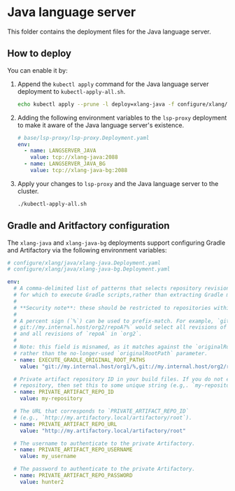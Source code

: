 # Java language server

This folder contains the deployment files for the Java language server.

## How to deploy

You can enable it by:

1. Append the `kubectl apply` command for the Java language server deployment to `kubectl-apply-all.sh`.

   ```bash
   echo kubectl apply --prune -l deploy=xlang-java -f configure/xlang/java/ --recursive >> kubectl-apply-all.sh
   ```

2. Adding the following environment variables to the `lsp-proxy` deployment to make it aware of the Java language server's existence.

   ```yaml
   # base/lsp-proxy/lsp-proxy.Deployment.yaml
   env:
     - name: LANGSERVER_JAVA
       value: tcp://xlang-java:2088
     - name: LANGSERVER_JAVA_BG
       value: tcp://xlang-java-bg:2088
   ```

3. Apply your changes to `lsp-proxy` and the Java language server to the cluster.

   ```bash
   ./kubectl-apply-all.sh
   ```

## Gradle and Aritfactory configuration

The `xlang-java` and `xlang-java-bg` deployments support configuring Gradle and Artifactory via the following environment variables:

```yaml
# configure/xlang/java/xlang-java.Deployment.yaml
# configure/xlang/java/xlang-java-bg.Deployment.yaml

env:
  # A comma-delimited list of patterns that selects repository revisions
  # for which to execute Gradle scripts,rather than extracting Gradle metadata statically.
  #
  # **Security note**: these should be restricted to repositories within your own organization.
  #
  # A percent sign (`%`) can be used to prefix-match. For example, `git://my.internal.host/org1/%
  # git://my.internal.host/org2/repoA?%` would select all revisions of all repositories in `org1`
  # and all revisions of `repoA` in `org2`.
  #
  # Note: this field is misnamed, as it matches against the `originalRootURI` LSP initialize parameter,
  # rather than the no-longer-used `originalRootPath` parameter.
  - name: EXECUTE_GRADLE_ORIGINAL_ROOT_PATHS
    value: "git://my.internal.host/org1/%,git://my.internal.host/org2/repoA?%"

  # Private artifact repository ID in your build files. If you do not explicitly include the private artifact
  # repository, then set this to some unique string (e.g,. `my-repository`).
  - name: PRIVATE_ARTIFACT_REPO_ID
    value: my-repository

  # The URL that corresponds to `PRIVATE_ARTIFACT_REPO_ID`
  # (e.g., `http://my.artifactory.local/artifactory/root`).
  - name: PRIVATE_ARTIFACT_REPO_URL
    value: "http://my.artifactory.local/artifactory/root"

  # The username to authenticate to the private Artifactory.
  - name: PRIVATE_ARTIFACT_REPO_USERNAME
    value: my_username

  # The password to authenticate to the private Artifactory.
  - name: PRIVATE_ARTIFACT_REPO_PASSWORD
    value: hunter2
```
